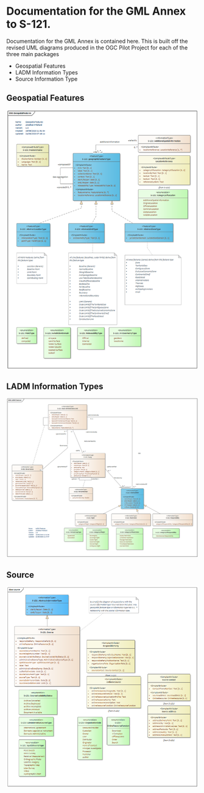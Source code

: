 # Documentation for the GML Annex to S-121. 

Documentation for the GML Annex is contained here. This is built off the revised UML diagrams produced in the OGC Pilot Project for each of the three main packages

* Geospatial Features
* LADM Information Types
* Source Information Type

## Geospatial Features
![geospatial features](GeospatialFeatures.png)


## LADM Information Types
![geospatial features](LADM_Features.png)



## Source
![geospatial features](Source.png)
